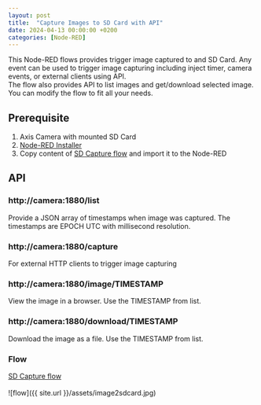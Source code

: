 ```yaml
---
layout: post
title:  "Capture Images to SD Card with API"
date: 2024-04-13 00:00:00 +0200
categories: [Node-RED]
---
```


This Node-RED flows provides trigger image captured to and SD Card.  Any event can be used to trigger image capturing including inject timer, camera events, or external clients using API.  
The flow also provides API to list images and get/download selected image.  You can modify the flow to fit all your needs.

## Prerequisite 
1. Axis Camera with mounted SD Card
2. [Node-RED Installer](https://pandosme.github.io/acap/node-red/2023/09/12/nodered-acap.html)
3. Copy content of [SD Capture flow](https://acap.juhlin.me/package/image2sdcard) and import it to the Node-RED


## API
### http://camera:1880/list
Provide a JSON array of timestamps when image was captured.  The timestamps are EPOCH UTC with millisecond resolution.

### http://camera:1880/capture
For external HTTP clients to trigger image capturing

### http://camera:1880/image/TIMESTAMP
View the image in a browser.  Use the TIMESTAMP from list.

### http://camera:1880/download/TIMESTAMP
Download the image as a file.  Use the TIMESTAMP from list.

### Flow
[SD Capture flow](https://acap.juhlin.me/package/image2sdcard)  
<br/>
![flow]({{ site.url }}/assets/image2sdcard.jpg)

